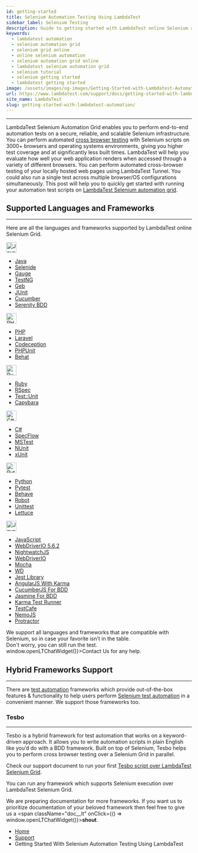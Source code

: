 ```yaml
---
id: getting-started
title: Selenium Automation Testing Using LambdaTest
sidebar_label: Selenium Testing
description: Guide to getting started with LambdaTest online Selenium automation grid. Run Selenium scripts on an online Selenium automation grid of 3000+ browsers. Run test on Java, Javascript, and 7 other programming language.
keywords:
  - lambdatest automation
  - selenium automation grid
  - selenium grid online
  - online selenium automation
  - selenium automation grid online
  - lambdatest selenium automation grid
  - selenium tutorial
  - selenium getting started
  - lambdatest getting started
image: /assets/images/og-images/Getting-Started-with-Lambdatest-Automation.jpg
url: https://www.lambdatest.com/support/docs/getting-started-with-lambdatest-automation/
site_name: LambdaTest
slug: getting-started-with-lambdatest-automation/
---
```


<script type="application/ld+json"
      dangerouslySetInnerHTML={{ __html: JSON.stringify({
       "@context": "https://schema.org",
        "@type": "BreadcrumbList",
        "itemListElement": [{
          "@type": "ListItem",
          "position": 1,
          "name": "Home",
          "item": "https://www.lambdatest.com"
        },{
          "@type": "ListItem",
          "position": 2,
          "name": "Support",
          "item": "https://www.lambdatest.com/support/docs/"
        },{
          "@type": "ListItem",
          "position": 3,
          "name": "Getting Started With Selenium Automation Testing Using LambdaTest",
          "item": "https://www.lambdatest.com/support/docs/getting-started-with-lambdatest-automation/"
        }]
      })
    }}
></script>

---

LambdaTest Selenium Automation Grid enables you to perform end-to-end automation tests on a secure, reliable, and scalable Selenium infrastructure. You can perform automated [cross browser testing](https://www.lambdatest.com/) with Selenium scripts on 3000+ browsers and operating systems environments, giving you higher test coverage and at significantly less built times. LambdaTest will help you evaluate how well your web application renders when accessed through a variety of different browsers. You can perform automated cross-browser testing of your locally hosted web pages using LambdaTest Tunnel. You could also run a single test across multiple browser/OS configurations simultaneously. This post will help you to quickly get started with running your automation test scripts on [LambdaTest Selenium automation grid](https://www.lambdatest.com/blog/why-selenium-grid-is-ideal-for-automated-browser-testing/).

## Supported Languages and Frameworks

---

Here are all the languages and frameworks supported by LambdaTest online Selenium Grid.

<div className="lt_row lt_framework_list_row">
    <div className="lt_col lt_framework_wrapper"> 
      <img loading="lazy" src={require('../assets/images/getting-started/Java.png').default} alt="Java" width="28" height="28" className="language-icon"/>
      <ul className="lt_framework_list">
        <li>
          <a className="lt_primary" href="/docs/java-with-selenium-running-java-automation-scripts-on-lambdatest-selenium-grid/">Java</a>
        </li>
        <li>
          <a href="/docs/selenide-tests-with-lambdatest-online-selenium-grid-for-automated-cross-browser-testing/">Selenide</a>
        </li>
        <li>
          <a href="/docs/running-gauge-tests-on-lambdatest-selenium-grid/">Gauge</a>
        </li>
        <li>
          <a href="/docs/testng-with-selenium-running-java-automation-scripts-on-lambdatest-selenium-grid/">TestNG</a>
        </li>
        <li>
          <a href="/docs/run-geb-tests-on-selenium-grid/">Geb</a>
        </li>
        <li>
          <a href="/docs/junit-with-selenium-running-junit-automation-scripts-on-lambdatest-selenium-grid/">JUnit</a>
        </li>
        <li>
          <a href="/docs/running-cucumber-scripts-with-testng-and-selenium/">Cucumber</a>
        </li>
        <li>
          <a href="/docs/serenity-test-on-selenium-grid/">Serenity BDD</a>
        </li>
      </ul>
    </div>
    <div className="lt_col lt_framework_wrapper">
      <img loading="lazy" src={require('../assets/images/getting-started/Php.png').default} alt="PHP" width="28" height="28" className="language-icon black_logo"/>
      <ul className="lt_framework_list">
        <li>
          <a className="lt_primary" href="/docs/php-with-selenium-running-php-automation-scripts-on-lambdatest-selenium-grid/">PHP</a>
        </li>
        <li>
          <a href="/docs/laravel-dusk-with-selenium-running-laravel-dusk-automation-scripts-on-lambdatest-selenium-grid/">Laravel</a>
        </li>
        <li>
          <a href="/docs/codeception-integration-with-lambdatest/">Codeception</a>
        </li>
        <li>
          <a href="/docs/phpunit-with-selenium-running-phpunit-automation-scripts-on-lambdatest-selenium-grid/">PHPUnit</a>
        </li>
        <li>
          <a href="/docs/behat-with-selenium-running-behat-automation-scripts-on-lambdatest-selenium-grid/">Behat</a>
        </li>
      </ul>
    </div>
    <div className="lt_col lt_framework_wrapper">
       <img loading="lazy" src={require('../assets/images/getting-started/Ruby.png').default} alt="Ruby" width="28" height="28" className="language-icon"/>
      <ul className="lt_framework_list">
        <li>
          <a className="lt_primary" href="/docs/ruby-with-selenium-running-ruby-automation-scripts-on-lambdatest-selenium-grid/">Ruby</a>
        </li>
        <li>
          <a href="/docs/rspec-with-selenium-running-rspec-automation-scripts-on-lambdatest-selenium-grid/">RSpec</a>
        </li>
        <li>
          <a href="/docs/testunit-with-selenium-running-testunit-automation-scripts-on-lambdatest-selenium-grid/">Test::Unit</a>
        </li>
        <li>
          <a href="/docs/ruby-with-capybara-running-automation-scripts-on-lambdatest-selenium-grid/">Capybara</a>
        </li>
      </ul>
    </div>
    <div className="lt_col lt_framework_wrapper">
     <img loading="lazy" src={require('../assets/images/getting-started/C-Sharp.png').default} alt="C#" width="28" height="28" className="language-icon"/>
      <ul className="lt_framework_list">
        <li>
          <a className="lt_primary" href="/docs/c-with-selenium-running-c-automation-scripts-on-lambdatest-selenium-grid/">C#</a>
        </li>
        <li>
          <a href="/docs/specflow-with-selenium-running-specflow-automation-scripts-on-lambdatest-selenium-grid/">SpecFlow</a>
        </li>
        <li>
          <a href="/docs/mstest-with-selenium-running-mstest-automation-scripts-on-lambdatest-selenium-grid/">MSTest</a>
        </li>
        <li>
          <a href="/docs/nunit-with-selenium-running-nunit-automation-scripts-on-lambdatest-selenium-grid/">NUnit</a>
        </li>
         <li>
          <a href="/docs/selenium-with-xunit/">xUnit</a>
        </li>
      </ul>
    </div>
    <div className="lt_col lt_framework_wrapper">
      <img loading="lazy" src={require('../assets/images/getting-started/Python.png').default} alt="Python" width="28" height="28" className="language-icon"/>
      <ul className="lt_framework_list">
         <li>
          <a className="lt_primary" href="/docs/python-with-selenium-running-python-automation-scripts-on-lambdatest-selenium-grid/">Python</a>
        </li>
        <li>
          <a href="/docs/pytest-with-selenium-running-pytest-automation-script-on-lambdatest-selenium-grid/">Pytest</a>
        </li>
        <li>
          <a href="/docs/behave-with-selenium-running-behave-automation-scripts-on-lambdatest-selenium-grid/">Behave</a>
        </li>
        <li>
          <a href="/docs/robot-with-selenium-running-robot-automation-scripts-on-lambdatest-selenium-grid/">Robot</a>
        </li>
        <li>
          <a href="/docs/running-unit-testing-in-python-on-lambdatest-selenium-grid/">Unittest</a>
        </li> 
         <li>
          <a href="/docs/automation-testing-selenium-with-lettuce/">Lettuce</a>
        </li> 
      </ul>
    </div>
    <div className="lt_col lt_framework_wrapper">
       <img loading="lazy" src={require('../assets/images/getting-started/Node-JS.png').default} alt="Javascript" width="28" height="28" className="language-icon"/>
      <ul className="lt_framework_list">
        <li>
          <a className="lt_primary" href="/docs/javascript-with-selenium-running-javascript-automation-scripts-on-lambdatest-selenium-grid/">JavaScript</a>
        </li>
        <li>
          <a href="/docs/webdriverio-5-6-2-with-selenium-running-automation-scripts-on-lambdatest-selenium-grid/">WebDriverIO 5.6.2</a>
        </li>
        <li>
          <a href="/docs/nightwatch-with-selenium-running-nightwatch-automation-scripts-on-lambdatest-selenium-grid/">NightwatchJS</a>
        </li>
        <li>
          <a href="/docs/webdriverio-with-selenium-running-webdriverio-automation-scripts-on-lambdatest-selenium-grid/">WebDriverIO</a>
        </li>
        <li>
          <a href="/docs/automation-testing-with-mocha-and-selenium/">Mocha</a>
        </li>
        <li>
          <a href="/docs/wd-with-selenium-running-wd-automation-scripts-on-lambdatest-selenium-grid/">WD</a>
        </li>
        <li>
          <a href="/docs/automation-testing-with-selenium-and-jest/">Jest Library</a>
        </li>
        <li>
          <a href="/docs/angularjs-with-karma-running-angular-tests-on-lambdatest-selenium-grid/">AngularJS With Karma</a>
        </li>
        <li>
          <a href="/docs/cucumberjs-with-selenium-running-cucumberjs-automation-scripts-on-lambdatest-selenium-grid/">CucumberJS For BDD</a>
        </li>
        <li>
          <a href="/docs/jasmine-with-karma-running-jasmine-tests-on-lambdatest-selenium-grid/">Jasmine For BDD</a>
        </li>
        <li>
          <a href="/docs/karma-integration-with-lambdatest/">Karma Test Runner</a>
        </li>
        <li>
          <a href="/docs/npm-plugin-for-testcafe-integration-with-lambdatest/">TestCafe</a>
        </li>
         <li>
          <a href="/docs/selenium-tests-with-nemojs/">NemoJS</a>
        </li>
         <li>
          <a href="/docs/protractor-with-selenium-running-protractor-automation-scripts-on-lambdatest-selenium-grid/">Protractor</a>
        </li>
      </ul>
    </div>
  </div>
  <div className="lt-framework-list-footer">
    <p>We support all languages and frameworks that are compatible with Selenium, so in case your favorite isn't in the table.<br/>Don't worry, you can still run the test. <span className="doc__lt" onClick={() => window.openLTChatWidget()}>Contact Us</span> for any help.</p>
  </div>

## Hybrid Frameworks Support

---

There are [test automation](https://www.lambdatest.com/automation-testing) frameworks which provide out-of-the-box features & functionality to help users perform [Selenium test automation](https://www.lambdatest.com/selenium-automation) in a convenient manner. We support those frameworks too.

### Tesbo

---

Tesbo is a hybrid framework for test automation that works on a keyword-driven approach. It allows you to write automation scripts in plain English like you’d do with a BDD framework. Built on top of Selenium, Tesbo helps you to perform cross browser testing over a Selenium Grid in parallel.

Check our support document to run your first [Tesbo script over LambdaTest Selenium Grid](/docs/executing-tesbo-automation-script-over-online-selenium-grid/).

You can run any framework which supports Selenium execution over LambdaTest Selenium Grid.

We are preparing documentation for more frameworks. If you want us to prioritize documentation of your beloved framework then feel free to give us a <span className="doc\_\_lt" onClick={() => window.openLTChatWidget()}>**shout**</span>.

<nav aria-label="breadcrumbs">
  <ul className="breadcrumbs">
    <li className="breadcrumbs__item">
      <a className="breadcrumbs__link" target="_self" href="https://www.lambdatest.com">
        Home
      </a>
    </li>
    <li className="breadcrumbs__item">
      <a className="breadcrumbs__link" target="_self" href="https://www.lambdatest.com/support/docs/">
        Support
      </a>
    </li>
    <li className="breadcrumbs__item breadcrumbs__item--active">
      <span className="breadcrumbs__link">
       Getting Started With Selenium Automation Testing Using LambdaTest
      </span>
    </li>
  </ul>
</nav>
